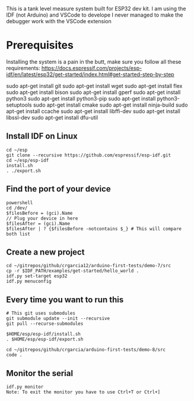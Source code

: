 This is a tank level measure system built for ESP32 dev kit.
I am using the IDF (not Arduino) and VSCode to develope
I never managed to make the debugger work with the VSCode extension

# Prerequisites
Installing the system is a pain in the butt, make sure you follow all these requirements:
https://docs.espressif.com/projects/esp-idf/en/latest/esp32/get-started/index.html#get-started-step-by-step

sudo apt-get install git
sudo apt-get install wget
sudo apt-get install flex
sudo apt-get install bison
sudo apt-get install gperf
sudo apt-get install python3
sudo apt-get install python3-pip
sudo apt-get install python3-setuptools
sudo apt-get install cmake
sudo apt-get install ninja-build
sudo apt-get install ccache
sudo apt-get install libffi-dev
sudo apt-get install libssl-dev
sudo apt-get install dfu-util

## Install IDF on Linux
```
cd ~/esp
git clone --recursive https://github.com/espressif/esp-idf.git
cd ~/esp/esp-idf
install.sh
. ./export.sh
```

## Find the port of your device
```
powershell
cd /dev/
$filesBefore = (gci).Name    
// Plug your device in here
$filesAfter = (gci).Name
$filesAfter | ? {$filesBefore -notcontains $_} # This will compare both list
```

## Create a new project
```
cd ~/gitrepos/github/crgarcia12/arduino-first-tests/demo-7/src
cp -r $IDF_PATH/examples/get-started/hello_world .
idf.py set-target esp32
idf.py menuconfig
```

## Every time you want to run this



```
# This git uses submodules
git submodule update --init --recursive
git pull --recurse-submodules

$HOME/esp/esp-idf/install.sh
. $HOME/esp/esp-idf/export.sh

cd ~/gitrepos/github/crgarcia/arduino-first-tests/demo-8/src
code .
```

## Monitor the serial
```
idf.py monitor
Note: To exit the monitor you have to use Ctrl+T or Ctrl+]
```